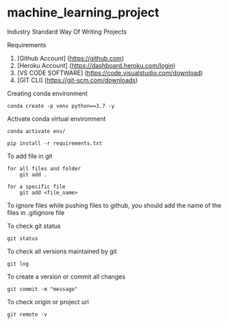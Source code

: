 # machine_learning_project
Industry Standard Way Of Writing Projects

Requirements

1. [Github Account] (https://github.com)
2. [Heroku Account] (https://dashboard.heroku.com/login)
3. [VS CODE SOFTWARE] (https://code.visualstudio.com/download)
4. [GIT CLI] (https://git-scm.com/downloads) 

Creating conda environment
```
conda create -p venv python==3.7 -y
```

Activate conda virtual environment
```
conda activate env/
```

```
pip install -r requirements.txt
```

To add file in git
```
for all files and folder
    git add .
```

```
for a specific file
    git add <file_name>
```

To ignore files while pushing files to github, you should add the name of the files in .gitignore file

To check git status

```
git status
```

To check all versions maintained by git

```
git log
```

To create a version or commit all changes

```
git commit -m "message"
```
To check origin or project url
```
git remote -v
``